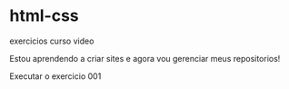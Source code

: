 # html-css
 exercicios curso video

 Estou aprendendo a criar sites e agora vou gerenciar meus repositorios!

 <a herf="https://luisncosta.github.io/html-css/exercicios/ex001/index.html">Executar o exercicio 001</a>
